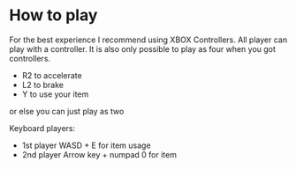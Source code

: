 # How to play

For the best experience I recommend using XBOX Controllers. All player can play with a controller. It is also only possible to play as four when you got controllers.
- R2 to accelerate
- L2 to brake
- Y to use your item

or else you can just play as two

Keyboard players:
- 1st player WASD + E for item usage
- 2nd player Arrow key + numpad 0 for item